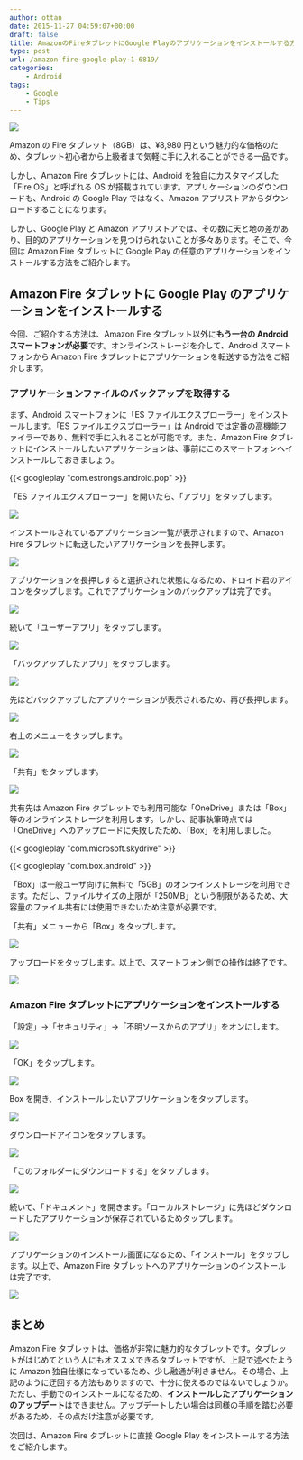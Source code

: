 ```yaml
---
author: ottan
date: 2015-11-27 04:59:07+00:00
draft: false
title: AmazonのFireタブレットにGoogle Playのアプリケーションをインストールする方法①
type: post
url: /amazon-fire-google-play-1-6819/
categories:
    - Android
tags:
    - Google
    - Tips
---
```


![](/images/2015/11/151127-5657d98b29ba2.jpg)

Amazon の Fire タブレット（8GB）は、¥8,980 円という魅力的な価格のため、タブレット初心者から上級者まで気軽に手に入れることができる一品です。

しかし、Amazon Fire タブレットには、Android を独自にカスタマイズした「Fire OS」と呼ばれる OS が搭載されています。アプリケーションのダウンロードも、Android の Google Play ではなく、Amazon アプリストアからダウンロードすることになります。

しかし、Google Play と Amazon アプリストアでは、その数に天と地の差があり、目的のアプリケーションを見つけられないことが多々あります。そこで、今回は Amazon Fire タブレットに Google Play の任意のアプリケーションをインストールする方法をご紹介します。

## Amazon Fire タブレットに Google Play のアプリケーションをインストールする

今回、ご紹介する方法は、Amazon Fire タブレット以外に**もう一台の Android スマートフォンが必要**です。オンラインストレージを介して、Android スマートフォンから Amazon Fire タブレットにアプリケーションを転送する方法をご紹介します。

### アプリケーションファイルのバックアップを取得する

まず、Android スマートフォンに「ES ファイルエクスプローラー」をインストールします。「ES ファイルエクスプローラー」は Android では定番の高機能ファイラーであり、無料で手に入れることが可能です。また、Amazon Fire タブレットにインストールしたいアプリケーションは、事前にこのスマートフォンへインストールしておきましょう。

{{< googleplay "com.estrongs.android.pop" >}}

「ES ファイルエクスプローラー」を開いたら、「アプリ」をタップします。

![](/images/2015/11/151127-5657d98d683bd-1.png)

インストールされているアプリケーション一覧が表示されますので、Amazon Fire タブレットに転送したいアプリケーションを長押します。

![](/images/2015/11/151127-5657d99001755-1.png)

アプリケーションを長押しすると選択された状態になるため、ドロイド君のアイコンをタップします。これでアプリケーションのバックアップは完了です。

![](/images/2015/11/151127-5657d991c5c0f-1.png)

続いて「ユーザーアプリ」をタップします。

![](/images/2015/11/151127-5657d993900c6-1.png)

「バックアップしたアプリ」をタップします。

![](/images/2015/11/151127-5657d99567c57-1.png)

先ほどバックアップしたアプリケーションが表示されるため、再び長押します。

![](/images/2015/11/151127-5657d99734439-1.png)

右上のメニューをタップします。

![](/images/2015/11/151127-5657d998b2bba-1.png)

「共有」をタップします。

![](/images/2015/11/151127-5657d99a4174f-1.png)

共有先は Amazon Fire タブレットでも利用可能な「OneDrive」または「Box」等のオンラインストレージを利用します。しかし、記事執筆時点では「OneDrive」へのアップロードに失敗したため、「Box」を利用しました。

{{< googleplay "com.microsoft.skydrive" >}}

{{< googleplay "com.box.android" >}}

「Box」は一般ユーザ向けに無料で「5GB」のオンラインストレージを利用できます。ただし、ファイルサイズの上限が「250MB」という制限があるため、大容量のファイル共有には使用できないため注意が必要です。

「共有」メニューから「Box」をタップします。

![](/images/2015/11/151127-5657d99bd0c5c-1.png)

アップロードをタップします。以上で、スマートフォン側での操作は終了です。

![](/images/2015/11/151127-5657d99d49c46-1.png)

### Amazon Fire タブレットにアプリケーションをインストールする

「設定」→「セキュリティ」→「不明ソースからのアプリ」をオンにします。

![](/images/2015/11/151127-5657d99e874b4.png)

「OK」をタップします。

![](/images/2015/11/151127-5657d9a27387a-1.png)

Box を開き、インストールしたいアプリケーションをタップします。

![](/images/2015/11/151127-5657d99fb6e7d.png)

ダウンロードアイコンをタップします。

![](/images/2015/11/151127-5657d9a0a2667-1.png)

「このフォルダーにダウンロードする」をタップします。

![](/images/2015/11/151127-5657d9a182e86-1.png)

続いて、「ドキュメント」を開きます。「ローカルストレージ」に先ほどダウンロードしたアプリケーションが保存されているためタップします。

![](/images/2015/11/151127-5657d9a37a5eb.png)

アプリケーションのインストール画面になるため、「インストール」をタップします。以上で、Amazon Fire タブレットへのアプリケーションのインストールは完了です。

![](/images/2015/11/151127-5657e320eb205-1.png)

## まとめ

Amazon Fire タブレットは、価格が非常に魅力的なタブレットです。タブレットがはじめてという人にもオススメできるタブレットですが、上記で述べたように Amazon 独自仕様になっているため、少し融通が利きません。その場合、上記のように迂回する方法もありますので、十分に使えるのではないでしょうか。ただし、手動でのインストールになるため、**インストールしたアプリケーションのアップデート**はできません。アップデートしたい場合は同様の手順を踏む必要があるため、その点だけ注意が必要です。

次回は、Amazon Fire タブレットに直接 Google Play をインストールする方法をご紹介します。
